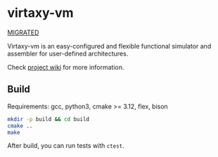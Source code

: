 # virtaxy-vm

[MIGRATED](https://gitlab.com/trexxet/virtaxy-vm)

Virtaxy-vm is an easy-configured and flexible functional simulator and assembler for user-defined architectures.

Check [project wiki](https://github.com/trexxet/virtaxy-vm/wiki) for more information.

## Build
Requirements: gcc, python3, cmake >= 3.12, flex, bison
```sh
mkdir -p build && cd build
cmake ..
make
```
After build, you can run tests with `ctest`.

